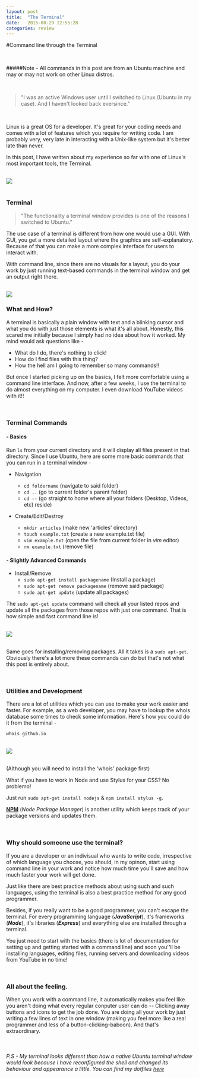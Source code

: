 ```yaml
---
layout: post
title:  "The Terminal"
date:   2015-08-29 12:55:28
categories: review
---
```


#Command line through the Terminal
	
<br />

#####Note - All commands in this post are from an Ubuntu machine and may or may not work on other Linux distros.

<br />

>"I was an active Windows user until I switched to Linux (Ubuntu in my case). And I haven't looked back eversince."

<br />

Linux is a great OS for a developer. It's great for your coding needs and comes with a lot of features which you require for writing code. I am probably very, very late in interacting with a Unix-like system but it's better late than never. 

In this post, I have written about my experience so far with one of Linux's most important tools, the Terminal.

<br />

<img src="/images/terminal.jpg" class="scrnshts" />

<br />

<br />


### Terminal


>"The functionality a terminal window provides is one of the reasons I switched to Ubuntu."

The use case of a terminal is different from how one would use a GUI. With GUI, you get a more detailed layout where the graphics are self-explanatory. Because of that you can make a more complex interface for users to interact with.

With command line, since there are no visuals for a layout, you do your work by just running text-based commands in the terminal window and get an output right there. 

<br />

<img src="/images/node.gif" class="scrnshts" />

<br />

### What and How?

A terminal is basically a plain window with text and a blinking cursor and what you do with just those elements is what it's all about. Honestly, this scared me initially because I simply had no idea about how it worked. My mind would ask questions like - 

- What do I do, there's nothing to click!
- How do I find files with this thing?
- How the hell am I going to remember so many commands!!


 But once I started picking up on the basics, I felt more comfortable using a command line interface. And now, after a few weeks, I use the terminal to do almost everything on my computer. I even download YouTube videos with it!!

<br />

### Terminal Commands


#### **- Basics**

Run `ls` from your current directory and it will display all files present in that directory.
Since I use Ubuntu, here are some more basic commands that you can run in a terminal window -

- Navigation
	- `cd foldername` (navigate to said folder)
	- `cd ..` (go to current folder's parent folder)
	- `cd --` (go straight to home where all your folders (Desktop, Videos, etc) reside)

- Create/Edit/Destroy
	- `mkdir articles` (make new 'articles' directory)
	- `touch example.txt` (create a new example.txt file)
	- `vim example.txt` (open the file from current folder in *vim* editor)
	- `rm example.txt` (remove file)

#### **- Slightly Advanced Commands**

- Install/Remove
	- `sudo apt-get install packagename` (Install a package)
	- `sudo apt-get remove packagename` (remove said package)
	- `sudo apt-get update`	(update all packages)



The `sudo apt-get update` command will check all your listed repos and update all the packages from those repos with just one command. That is how simple and fast command line is!

<br />

<img src="/images/sudo-update.jpg" class="scrnshts" />   

<br />
<br />

Same goes for installing/removing packages. All it takes is a `sudo apt-get`. Obviously there's a lot more these commands can do but that's not what this post is entirely about.

<br />

### Utilities and Development

There are a lot of utilities which you can use to make your work easier and faster.
For example, as a web developer, you may have to lookup the whois database some times to check some information. Here's how you could do it from the terminal -


`whois github.io`

<br />

<img src="/images/whois.jpg" class="scrnshts" />

<br />

<br />

(Although you will need to install the 'whois' package first)


What if you have to work in Node and use Stylus for your CSS? No problemo! 

	

Just run `sudo apt-get install nodejs` & `npm install stylus -g`. 


**[NPM](npmjs.com)** (_Node Package Manager_) is another utility which keeps track of your package versions and updates them.

<br />

### Why should someone use the terminal?

If you are a developer or an indivisual who wants to write code, irrespective of which language you choose, you should, in my opinon, start using command line in your work and notice how much time you'll save and how much faster your work will get done.


Just like there are best practice methods about using such and such languages, using the terminal is also a best practice method for any good programmer.

Besides, if you really want to be a good programmer, you can't escape the terminal. For every programming language (**_JavaScript_**), it's frameworks (**_Node_**), it's libraries (**_Express_**) and everything else are installed through a terminal. 

You just need to start with the basics (there is lot of documentation for setting up and getting started with a command line) and soon you''ll be installing languages, editing files, running servers and downloading videos from YouTube in no time!

<br />

### All about the feeling.

When you work with a command line, it automatically makes you feel like you aren't doing what every regular conputer user can do -- Clicking away buttons and icons to get the job done. You are doing all your work by just writing a few lines of text in one window (making you feel more like a real programmer and less of a button-clicking-baboon). And that's extraordinary.

<br />

###### P.S - My terminal looks different than how a native Ubuntu terminal window would look because I have reconfigured the shell and changed its behaviour and appearance a little. You can find my dotfiles [here](https://github.com/adamfredie/dotfiles)

